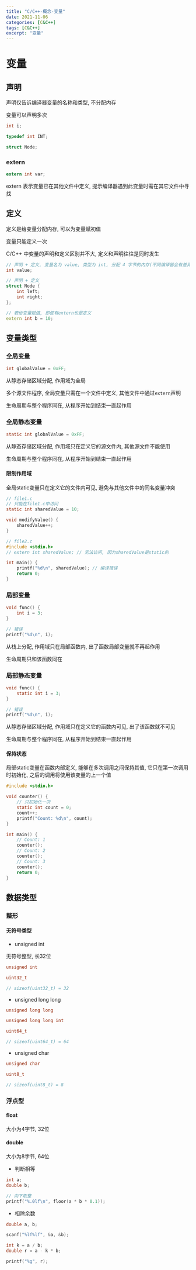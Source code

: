 ```yaml
---
title: "C/C++-概念-变量"
date: 2021-11-06
categories: [C&C++]
tags: [C&C++]
excerpt: "变量"
---
```


# 变量

## 声明

声明仅告诉编译器变量的名称和类型, 不分配内存

变量可以声明多次

```c++
int i;

typedef int INT;

struct Node;
```

### extern

```c
extern int var;
```

extern 表示变量已在其他文件中定义, 提示编译器遇到此变量时需在其它文件中寻找

## 定义

定义是给变量分配内存, 可以为变量赋初值

变量只能定义一次

C/C++ 中变量的声明和定义区别并不大, 定义和声明往往是同时发生

```c++
// 声明 + 定义, 变量名为 value, 类型为 int, 分配 4 字节的内存(不同编译器会有差异)
int value;

// 声明 + 定义
struct Node {
    int left;
    int right;
}; 

// 若给变量赋值, 即使有extern也是定义
extern int b = 10;
```

## 变量类型

### 全局变量

```c
int globalValue = 0xFF;
```

从静态存储区域分配, 作用域为全局

多个源文件程序, 全局变量只需在一个文件中定义, 其他文件中通过`extern`声明

生命周期与整个程序同在, 从程序开始到结束一直起作用

### 全局静态变量

```c
static int globalValue = 0xFF;
```

从静态存储区域分配, 作用域只在定义它的源文件内, 其他源文件不能使用

生命周期与整个程序同在, 从程序开始到结束一直起作用

#### 限制作用域

全局static变量只在定义它的文件内可见, 避免与其他文件中的同名变量冲突

```c
// file1.c
// 只能在file1.c中访问
static int sharedValue = 10; 

void modifyValue() {
    sharedValue++;
}

// file2.c
#include <stdio.h>
// extern int sharedValue; // 无法访问, 因为sharedValue是static的

int main() {
    printf("%d\n", sharedValue); // 编译错误
    return 0;
}
```

### 局部变量

```c
void func() {
    int i = 3;
}

// 错误
printf("%d\n", i);
```

从栈上分配, 作用域只在局部函数内, 出了函数局部变量就不再起作用

生命周期只和该函数同在

### 局部静态变量

```c
void func() {
    static int i = 3;
}

// 错误
printf("%d\n", i);
```

从静态存储区域分配, 作用域只在定义它的函数内可见, 出了该函数就不可见

生命周期与整个程序同在, 从程序开始到结束一直起作用

#### 保持状态

局部static变量在函数内部定义, 能够在多次调用之间保持其值, 它只在第一次调用时初始化, 之后的调用将使用该变量的上一个值

```c
#include <stdio.h>

void counter() {
    // 只初始化一次
    static int count = 0;
    count++;
    printf("Count: %d\n", count);
}

int main() {
    // Count: 1
    counter();
    // Count: 2
    counter(); 
    // Count: 3
    counter();
    return 0;
}
```

## 数据类型

### 整形

#### 无符号类型

- unsigned int

无符号整型, 长32位

```c
unsigned int

uint32_t

// sizeof(uint32_t) = 32
```

- unsigned long long

```c
unsigned long long

unsigned long long int

uint64_t

// sizeof(uint64_t) = 64
```

- unsigned char

```c
unsigned char

uint8_t

// sizeof(uint8_t) = 8
```

### 浮点型

#### float

大小为4字节, 32位

#### double

大小为8字节, 64位

- 判断相等

```c
int a;
double b;

// 向下取整
printf("%.0lf\n", floor(a * b * 0.1));
```

- 相除余数

```c
double a, b;

scanf("%lf%lf", &a, &b);

int k = a / b;
double r = a - k * b;

printf("%g", r);
```
